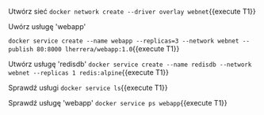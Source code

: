 Utwórz sieć
`docker network create --driver overlay webnet`{{execute T1}}

Uwórz usługę 'webapp' 

`docker service create --name webapp --replicas=3 --network webnet --publish 80:8000 lherrera/webapp:1.0`{{execute T1}}

Utwórz usługę 'redisdb' 
`docker service create --name redisdb --network webnet --replicas 1 redis:alpine`{{execute T1}}

Sprawdź usługi
`docker service ls`{{execute T1}}

Sprawdź usługę 'webapp'
`docker service ps webapp`{{execute T1}}

